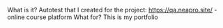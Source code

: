 What is it?
  Autotest that I created for the project:
  https://qa.neapro.site/ - online course platform
What for?
  This is my portfolio
